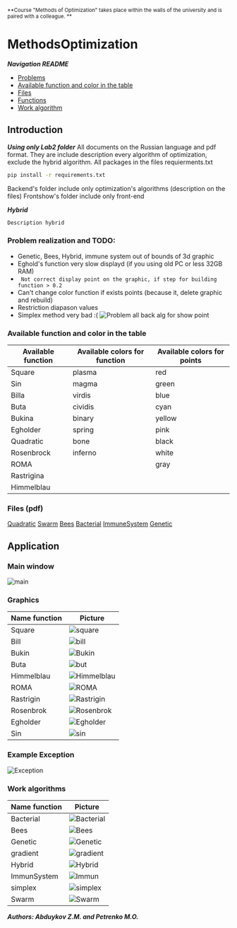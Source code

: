 <sub>**Course "Methods of Optimization" takes place within the walls of the university and is paired with a colleague. **</sub> 
# MethodsOptimization
***Navigation README***
- <a href="https://github.com/StrongerProgrammer7/MethodsOptimization#problem-realization-and-todo" > Problems </a>
- <a href="https://github.com/StrongerProgrammer7/MethodsOptimization#available-function-and-color-in-the-table" > Available function and color in the table </a>
- <a href="https://github.com/StrongerProgrammer7/MethodsOptimization#files-pdf" > Files </a>
- <a href="https://github.com/StrongerProgrammer7/MethodsOptimization#graphics" > Functions </a>
- <a href="https://github.com/StrongerProgrammer7/MethodsOptimization#work-algorithms" > Work algorithm </a>


## Introduction
***Using only Lab2 folder***
All documents on the Russian language and pdf format. They are include description every algorithm of optimization, exclude the hybrid algorithm.
All packages in the files requierments.txt
```sh
pip install -r requirements.txt 
```
Backend's folder include only optimization's algorithms (description on the files)
Frontshow's folder include only front-end

***Hybrid***

```sh 
Description hybrid 
```

### Problem realization and TODO:
- Genetic, Bees, Hybrid, immune system out of bounds of 3d graphic 
- Eghold's function very slow displayd (if you using old PC or less 32GB RAM)
- ``` Not correct display point on the graphic, if step for building function > 0.2```
- Can't change color function if exists points (because it, delete graphic and rebuild)
- Restriction diapason values
- Simplex method very bad :(
![Problem all back alg for show point](https://github.com/StrongerProgrammer7/MethodsOptimization/assets/71569051/b1ba526f-b488-4a0f-8464-53f2721582e7)

### Available function and color in the table
| Available function  | Available colors for function | Available colors for points | 
| ------ | ------ | ------ |
| Square | plasma | red |
| Sin | magma | green |
| Billa | virdis | blue |
| Buta | cividis | cyan |
| Bukina | binary | yellow |
| Egholder | spring | pink |
| Quadratic | bone | black |
| Rosenbrock | inferno | white |
| ROMA |  | gray |
| Rastrigina |
| Himmelblau |

### Files (pdf)

[Quadratic](https://github.com/StrongerProgrammer7/MethodsOptimization/files/13537235/LR2.pdf)
[Swarm](https://github.com/StrongerProgrammer7/MethodsOptimization/files/13537236/LR4_Algoritm_roya_chastits.pdf)
[Bees](https://github.com/StrongerProgrammer7/MethodsOptimization/files/13537240/LR5.pdf)
[Bacterial](https://github.com/StrongerProgrammer7/MethodsOptimization/files/13537238/LR7.pdf)
[ImmuneSystem](https://github.com/StrongerProgrammer7/MethodsOptimization/files/13537237/LR6.pdf)
[Genetic](https://github.com/StrongerProgrammer7/MethodsOptimization/files/13537246/geneticheskiy_algoritm.pdf)

## Application
### Main window
![main](https://github.com/StrongerProgrammer7/MethodsOptimization/assets/71569051/d4b3595d-9270-4f15-9063-0791e173b46c)

### Graphics

| Name function  | Picture |
| ------ | ------ |
| Square | ![square](https://github.com/StrongerProgrammer7/MethodsOptimization/assets/71569051/fc86954b-8eb0-4201-9795-e8d3d446853f) | 
| Bill | ![bill](https://github.com/StrongerProgrammer7/MethodsOptimization/assets/71569051/f5bba18c-1d77-4424-ade1-b54a88aa5cd4) | 
| Bukin | ![Bukin](https://github.com/StrongerProgrammer7/MethodsOptimization/assets/71569051/94c2bd38-e9cc-44b1-bc26-75e6e56bb843) | 
| Buta | ![but](https://github.com/StrongerProgrammer7/MethodsOptimization/assets/71569051/899402b6-3e87-4ea1-b3df-3e50f5d89537) | 
| Himmelblau | ![Himmelblau](https://github.com/StrongerProgrammer7/MethodsOptimization/assets/71569051/619642b1-0f5c-463a-b1f3-4539e48a7d0d) | 
| ROMA | ![ROMA](https://github.com/StrongerProgrammer7/MethodsOptimization/assets/71569051/c1f51aa9-cf1b-4ccf-a6b4-2898bfd455d4) | 
| Rastrigin | ![Rastrigin](https://github.com/StrongerProgrammer7/MethodsOptimization/assets/71569051/4d0986fd-5031-4780-bfe1-ab6be7272cac) | 
| Rosenbrok | ![Rosenbrok](https://github.com/StrongerProgrammer7/MethodsOptimization/assets/71569051/dd37f863-9a22-495e-bdc6-397983a29403) |
| Egholder | ![Egholder](https://github.com/StrongerProgrammer7/MethodsOptimization/assets/71569051/27744b92-ea04-49e5-9fae-0e0561877352) |
| Sin | ![sin](https://github.com/StrongerProgrammer7/MethodsOptimization/assets/71569051/83799c8d-03ac-4c48-8e8b-c077366a1e89) |

### Example Exception
![Exception](https://github.com/StrongerProgrammer7/MethodsOptimization/assets/71569051/48f4b7c5-4e05-4d68-9b64-061c7992fab9)

### Work algorithms
| Name function  | Picture |
| ------ | ------ |
| Bacterial | ![Bacterial](https://github.com/StrongerProgrammer7/MethodsOptimization/assets/71569051/aae6377d-aaab-4c1d-b096-6b8d32724974) |
| Bees | ![Bees](https://github.com/StrongerProgrammer7/MethodsOptimization/assets/71569051/fe5e4a5f-d04b-400b-81e0-b953d8ac8038) |
| Genetic | ![Genetic](https://github.com/StrongerProgrammer7/MethodsOptimization/assets/71569051/cfd6a153-ccfc-460b-9020-59a5c446d624) |
| gradient | ![gradient](https://github.com/StrongerProgrammer7/MethodsOptimization/assets/71569051/45b0aee0-4fc1-47ac-81a8-55cfe224e435) |
| Hybrid | ![Hybrid](https://github.com/StrongerProgrammer7/MethodsOptimization/assets/71569051/d3ffce7b-07c6-4e3a-bac7-7da21fd20b67) |
| ImmunSystem | ![Immun](https://github.com/StrongerProgrammer7/MethodsOptimization/assets/71569051/c22ac6ef-44fb-4b31-b689-9dc96ef68e6f) |
| simplex | ![simplex](https://github.com/StrongerProgrammer7/MethodsOptimization/assets/71569051/21608cc8-42ef-4a3a-9439-33dddc91047e)|
| Swarm| ![Swarm](https://github.com/StrongerProgrammer7/MethodsOptimization/assets/71569051/77b1a049-65ef-46e8-a963-e0f52c96ee4d)|

***Authors: Abduykov Z.M. and Petrenko M.O.***
